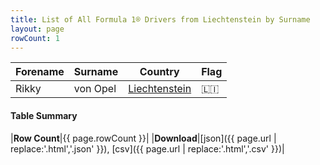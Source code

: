 ```yaml
---
title: List of All Formula 1® Drivers from Liechtenstein by Surname
layout: page
rowCount: 1
---
```


| Forename | Surname | Country | Flag |
|--|--|--|--|
| Rikky | von Opel | [Liechtenstein](/f1/countries/liechtenstein) | 🇱🇮 |

#### Table Summary

|**Row Count**|{{ page.rowCount }}|
|**Download**|[json]({{ page.url | replace:'.html','.json' }}), [csv]({{ page.url | replace:'.html','.csv' }})|
